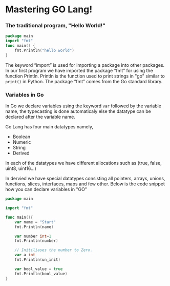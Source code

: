 # Mastering GO Lang!

### The traditional program, "Hello World!"

```go
package main
import "fmt"
func main() {
    fmt.Println("hello world")
}
```
The keyword “import” is used for importing a package into other packages.
In our first program we have imported the package “fmt” for using the function Println. 
Println is the function used to print strings in "go" similar to `print()` in Python.
The package “fmt” comes from the Go standard library. 


### Variables in Go

In Go we declare variables using the keyword `var` followed by the variable name,
the typecasting is done automaticaly else the datatype can be declared after the
variable name.

Go Lang has four main datatypes namely,

* Boolean
* Numeric
* String
* Derived

In each of the datatypes we have different allocations such as (true, false, uint8, uint16...)

In dervied we have special datatypes consisting all pointers, arrays, unions, functions,
slices, interfaces, maps and few other. Below is the code snippet how you can declare variables in "GO"

```go
package main

import "fmt"

func main(){
    var name = "Start"
    fmt.Println(name)

    var number int=1
    fmt.Println(number)

    // Initiliases the number to Zero.
    var a int
    fmt.Println(un_init)

    var bool_value = true
    fmt.Println(bool_value)
}
```